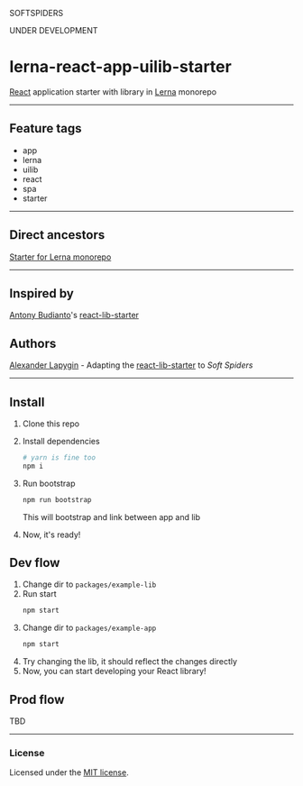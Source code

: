 SOFTSPIDERS

UNDER DEVELOPMENT

# lerna-react-app-uilib-starter

[React](https://reactjs.org/) application starter with library in [Lerna](https://lerna.js.org/) monorepo

---

## Feature tags

- app
- lerna
- uilib
- react
- spa
- starter

---

## Direct ancestors

[Starter for Lerna monorepo](https://github.com/softspiders/lerna)

---

## Inspired by

[Antony Budianto](https://github.com/antonybudianto)'s [react-lib-starter](https://github.com/antonybudianto/react-lib-starter)

## Authors

[Alexander Lapygin](https://github.com/AlexanderLapygin) - Adapting the [react-lib-starter](https://github.com/antonybudianto/react-lib-starter) to *Soft Spiders*

---

## Install
1. Clone this repo
2. Install dependencies
   ```sh
   # yarn is fine too
   npm i
   ```
3. Run bootstrap
   ```sh
   npm run bootstrap
   ```

   This will bootstrap and link between app and lib
4. Now, it's ready!

## Dev flow
1. Change dir to `packages/example-lib`
2. Run start
   ```sh
   npm start
   ```
3. Change dir to `packages/example-app`
   ```sh
   npm start
   ```
4. Try changing the lib, it should reflect the changes directly
5. Now, you can start developing your React library!

## Prod flow

TBD

---

### License

Licensed under the [MIT license](./LICENSE). 

